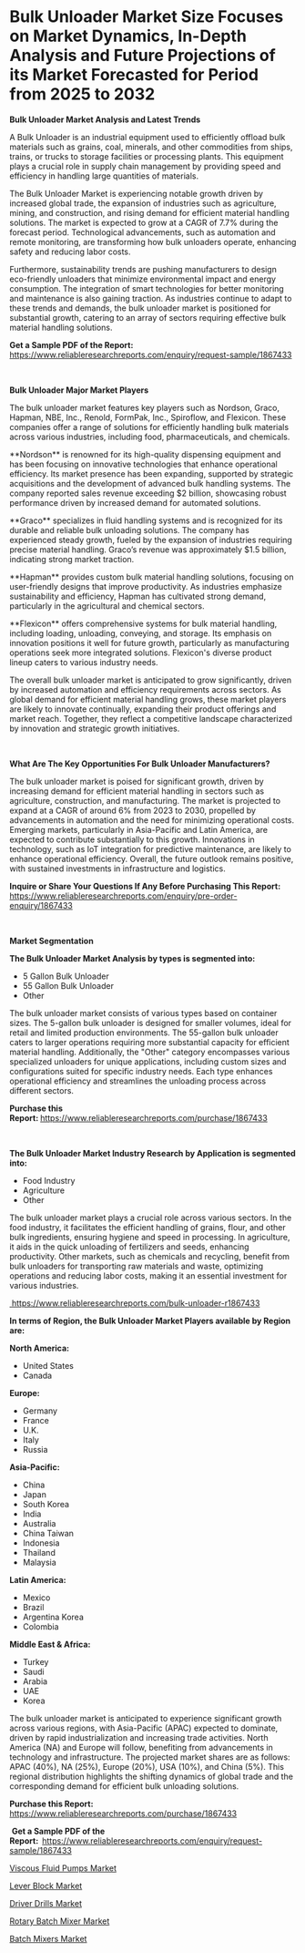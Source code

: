 <p><h1>Bulk Unloader Market Size Focuses on Market Dynamics, In-Depth Analysis and Future Projections of its Market Forecasted for Period from 2025 to 2032</h1></p><p><strong>Bulk Unloader Market Analysis and Latest Trends</strong></p>
<p><p>A Bulk Unloader is an industrial equipment used to efficiently offload bulk materials such as grains, coal, minerals, and other commodities from ships, trains, or trucks to storage facilities or processing plants. This equipment plays a crucial role in supply chain management by providing speed and efficiency in handling large quantities of materials. </p><p>The Bulk Unloader Market is experiencing notable growth driven by increased global trade, the expansion of industries such as agriculture, mining, and construction, and rising demand for efficient material handling solutions. The market is expected to grow at a CAGR of 7.7% during the forecast period. Technological advancements, such as automation and remote monitoring, are transforming how bulk unloaders operate, enhancing safety and reducing labor costs. </p><p>Furthermore, sustainability trends are pushing manufacturers to design eco-friendly unloaders that minimize environmental impact and energy consumption. The integration of smart technologies for better monitoring and maintenance is also gaining traction. As industries continue to adapt to these trends and demands, the bulk unloader market is positioned for substantial growth, catering to an array of sectors requiring effective bulk material handling solutions.</p></p>
<p><strong>Get a Sample PDF of the Report:&nbsp;</strong> <a href="https://www.reliableresearchreports.com/enquiry/request-sample/1867433?utm_campaign=34&utm_medium=2&utm_source=Github&utm_content=ia&utm_term=19022025&utm_id=bulk-unloader">https://www.reliableresearchreports.com/enquiry/request-sample/1867433</a></p>
<p>&nbsp;</p>
<p><strong>Bulk Unloader Major Market Players</strong></p>
<p><p>The bulk unloader market features key players such as Nordson, Graco, Hapman, NBE, Inc., Renold, FormPak, Inc., Spiroflow, and Flexicon. These companies offer a range of solutions for efficiently handling bulk materials across various industries, including food, pharmaceuticals, and chemicals.</p><p>**Nordson** is renowned for its high-quality dispensing equipment and has been focusing on innovative technologies that enhance operational efficiency. Its market presence has been expanding, supported by strategic acquisitions and the development of advanced bulk handling systems. The company reported sales revenue exceeding $2 billion, showcasing robust performance driven by increased demand for automated solutions.</p><p>**Graco** specializes in fluid handling systems and is recognized for its durable and reliable bulk unloading solutions. The company has experienced steady growth, fueled by the expansion of industries requiring precise material handling. Graco’s revenue was approximately $1.5 billion, indicating strong market traction.</p><p>**Hapman** provides custom bulk material handling solutions, focusing on user-friendly designs that improve productivity. As industries emphasize sustainability and efficiency, Hapman has cultivated strong demand, particularly in the agricultural and chemical sectors.</p><p>**Flexicon** offers comprehensive systems for bulk material handling, including loading, unloading, conveying, and storage. Its emphasis on innovation positions it well for future growth, particularly as manufacturing operations seek more integrated solutions. Flexicon's diverse product lineup caters to various industry needs.</p><p>The overall bulk unloader market is anticipated to grow significantly, driven by increased automation and efficiency requirements across sectors. As global demand for efficient material handling grows, these market players are likely to innovate continually, expanding their product offerings and market reach. Together, they reflect a competitive landscape characterized by innovation and strategic growth initiatives.</p></p>
<p>&nbsp;</p>
<p><strong>What Are The Key Opportunities For Bulk Unloader Manufacturers?</strong></p>
<p><p>The bulk unloader market is poised for significant growth, driven by increasing demand for efficient material handling in sectors such as agriculture, construction, and manufacturing. The market is projected to expand at a CAGR of around 6% from 2023 to 2030, propelled by advancements in automation and the need for minimizing operational costs. Emerging markets, particularly in Asia-Pacific and Latin America, are expected to contribute substantially to this growth. Innovations in technology, such as IoT integration for predictive maintenance, are likely to enhance operational efficiency. Overall, the future outlook remains positive, with sustained investments in infrastructure and logistics.</p></p>
<p><strong>Inquire or Share Your Questions If Any Before Purchasing This Report:</strong> <a href="https://www.reliableresearchreports.com/enquiry/pre-order-enquiry/1867433?utm_campaign=34&utm_medium=2&utm_source=Github&utm_content=ia&utm_term=19022025&utm_id=bulk-unloader">https://www.reliableresearchreports.com/enquiry/pre-order-enquiry/1867433</a></p>
<p>&nbsp;</p>
<p><strong>Market Segmentation</strong></p>
<p><strong>The Bulk Unloader Market Analysis by types is segmented into:</strong></p>
<p><ul><li>5 Gallon Bulk Unloader</li><li>55 Gallon Bulk Unloader</li><li>Other</li></ul></p>
<p><p>The bulk unloader market consists of various types based on container sizes. The 5-gallon bulk unloader is designed for smaller volumes, ideal for retail and limited production environments. The 55-gallon bulk unloader caters to larger operations requiring more substantial capacity for efficient material handling. Additionally, the "Other" category encompasses various specialized unloaders for unique applications, including custom sizes and configurations suited for specific industry needs. Each type enhances operational efficiency and streamlines the unloading process across different sectors.</p></p>
<p><strong>Purchase this Report:&nbsp;</strong><a href="https://www.reliableresearchreports.com/purchase/1867433?utm_campaign=34&utm_medium=2&utm_source=Github&utm_content=ia&utm_term=19022025&utm_id=bulk-unloader">https://www.reliableresearchreports.com/purchase/1867433</a></p>
<p>&nbsp;</p>
<p><strong>The Bulk Unloader Market Industry Research by Application is segmented into:</strong></p>
<p><ul><li>Food Industry</li><li>Agriculture</li><li>Other</li></ul></p>
<p><p>The bulk unloader market plays a crucial role across various sectors. In the food industry, it facilitates the efficient handling of grains, flour, and other bulk ingredients, ensuring hygiene and speed in processing. In agriculture, it aids in the quick unloading of fertilizers and seeds, enhancing productivity. Other markets, such as chemicals and recycling, benefit from bulk unloaders for transporting raw materials and waste, optimizing operations and reducing labor costs, making it an essential investment for various industries.</p></p>
<p><a href="https://www.reliableresearchreports.com/bulk-unloader-r1867433?utm_campaign=34&utm_medium=2&utm_source=Github&utm_content=ia&utm_term=19022025&utm_id=bulk-unloader">&nbsp;https://www.reliableresearchreports.com/bulk-unloader-r1867433</a></p>
<p><strong>In terms of Region, the Bulk Unloader Market Players available by Region are:</strong></p>
<p>
    <p> <strong> North America: </strong>
        <ul>
            <li>United States</li>
            <li>Canada</li>
        </ul>
        </p> 
    <p> <strong> Europe: </strong>
        <ul>
            <li>Germany</li>
            <li>France</li>
            <li>U.K.</li>
            <li>Italy</li>
            <li>Russia</li>
        </ul>
        </p> 
    <p> <strong> Asia-Pacific: </strong>
        <ul>
            <li>China</li>
            <li>Japan</li>
            <li>South Korea</li>
            <li>India</li>
            <li>Australia</li>
            <li>China Taiwan</li>
            <li>Indonesia</li>
            <li>Thailand</li>
            <li>Malaysia</li>
        </ul>
        </p> 
    <p> <strong> Latin America: </strong>
        <ul>
            <li>Mexico</li>
            <li>Brazil</li>
            <li>Argentina Korea</li>
            <li>Colombia</li>
        </ul>
        </p> 
    <p> <strong> Middle East & Africa: </strong>
        <ul>
            <li>Turkey</li>
            <li>Saudi</li>
            <li>Arabia</li>
            <li>UAE</li>
            <li>Korea</li>
        </ul>
    </p>
    </p>
<p><p>The bulk unloader market is anticipated to experience significant growth across various regions, with Asia-Pacific (APAC) expected to dominate, driven by rapid industrialization and increasing trade activities. North America (NA) and Europe will follow, benefiting from advancements in technology and infrastructure. The projected market shares are as follows: APAC (40%), NA (25%), Europe (20%), USA (10%), and China (5%). This regional distribution highlights the shifting dynamics of global trade and the corresponding demand for efficient bulk unloading solutions.</p></p>
<p><strong>Purchase this Report: </strong><a href="https://www.reliableresearchreports.com/purchase/1867433?utm_campaign=34&utm_medium=2&utm_source=Github&utm_content=ia&utm_term=19022025&utm_id=bulk-unloader">https://www.reliableresearchreports.com/purchase/1867433</a></p>
<p>&nbsp;<strong>Get a Sample PDF of the Report:&nbsp;&nbsp;</strong><a href="https://www.reliableresearchreports.com/enquiry/request-sample/1867433?utm_campaign=34&utm_medium=2&utm_source=Github&utm_content=ia&utm_term=19022025&utm_id=bulk-unloader">https://www.reliableresearchreports.com/enquiry/request-sample/1867433</a></p>
<p><strong></strong></p>
<p><p><a href="https://github.com/itayjedhe/Market-Research-Report-List-1/blob/main/viscous-fluid-pumps-market.md?utm_campaign=34&utm_medium=2&utm_source=Github&utm_content=ia&utm_term=19022025&utm_id=bulk-unloader">Viscous Fluid Pumps Market</a></p><p><a href="https://github.com/memorirummy/Market-Research-Report-List-1/blob/main/lever-block-market.md?utm_campaign=34&utm_medium=2&utm_source=Github&utm_content=ia&utm_term=19022025&utm_id=bulk-unloader">Lever Block Market</a></p><p><a href="https://github.com/alasmyayock/Market-Research-Report-List-1/blob/main/driver-drills-market.md?utm_campaign=34&utm_medium=2&utm_source=Github&utm_content=ia&utm_term=19022025&utm_id=bulk-unloader">Driver Drills Market</a></p><p><a href="https://github.com/aksayvoogdt/Market-Research-Report-List-1/blob/main/rotary-batch-mixer-market.md?utm_campaign=34&utm_medium=2&utm_source=Github&utm_content=ia&utm_term=19022025&utm_id=bulk-unloader">Rotary Batch Mixer Market</a></p><p><a href="https://github.com/eusoffyhanty/Market-Research-Report-List-1/blob/main/batch-mixers-market.md?utm_campaign=34&utm_medium=2&utm_source=Github&utm_content=ia&utm_term=19022025&utm_id=bulk-unloader">Batch Mixers Market</a></p></p>